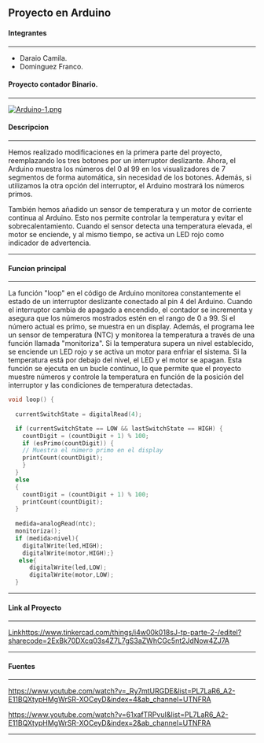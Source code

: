 Proyecto en Arduino
------------

#### Integrantes

------------

- Daraio Camila.
- Dominguez Franco.

 
#### Proyecto contador Binario.

------------

[![Arduino-1.png](https://i.postimg.cc/XJsz1D0L/Arduino-1.png)](https://postimg.cc/qhCwzwq6)

####  Descripcion

------------


Hemos realizado modificaciones en la primera parte del proyecto, reemplazando los tres botones por un interruptor deslizante. Ahora, el Arduino muestra los números del 0 al 99 en los visualizadores de 7 segmentos de forma automática, sin necesidad de los botones. Además, si utilizamos la otra opción del interruptor, el Arduino mostrará los números primos.

También hemos añadido un sensor de temperatura y un motor de corriente continua al Arduino. Esto nos permite controlar la temperatura y evitar el sobrecalentamiento. Cuando el sensor detecta una temperatura elevada, el motor se enciende, y al mismo tiempo, se activa un LED rojo como indicador de advertencia.

------------

####  Funcion principal

------------

La función "loop" en el código de Arduino monitorea constantemente el estado de un interruptor deslizante conectado al pin 4 del Arduino. Cuando el interruptor cambia de apagado a encendido, el contador se incrementa y asegura que los números mostrados estén en el rango de 0 a 99. Si el número actual es primo, se muestra en un display. Además, el programa lee un sensor de temperatura (NTC) y monitorea la temperatura a través de una función llamada "monitoriza". Si la temperatura supera un nivel establecido, se enciende un LED rojo y se activa un motor para enfriar el sistema. Si la temperatura está por debajo del nivel, el LED y el motor se apagan. Esta función se ejecuta en un bucle continuo, lo que permite que el proyecto muestre números y controle la temperatura en función de la posición del interruptor y las condiciones de temperatura detectadas.

```cpp
void loop() {
  
  currentSwitchState = digitalRead(4);

  if (currentSwitchState == LOW && lastSwitchState == HIGH) {
    countDigit = (countDigit + 1) % 100;
    if (esPrimo(countDigit)) {
    // Muestra el número primo en el display
    printCount(countDigit);
    }
  } 
  else 
  {  
	countDigit = (countDigit + 1) % 100;
    printCount(countDigit);
  }
  
  medida=analogRead(ntc);
  monitoriza();
  if (medida>nivel){
    digitalWrite(led,HIGH);
    digitalWrite(motor,HIGH);}
   else{
      digitalWrite(led,LOW);
      digitalWrite(motor,LOW);
  }   
```

------------

####  Link al Proyecto

------------

[Link](https://www.tinkercad.com/things/i4w00k018sJ-tp-parte-2-/editel?sharecode=2ExBk70DXcq03s4Z7L7gS3aZWhCGc5nt2JdNow4ZJ7A)https://www.tinkercad.com/things/i4w00k018sJ-tp-parte-2-/editel?sharecode=2ExBk70DXcq03s4Z7L7gS3aZWhCGc5nt2JdNow4ZJ7A

------------

#### Fuentes

------------
https://www.youtube.com/watch?v=_Ry7mtURGDE&list=PL7LaR6_A2-E11BQXtypHMgWrSR-XOCeyD&index=4&ab_channel=UTNFRA

https://www.youtube.com/watch?v=61xafTRPvuI&list=PL7LaR6_A2-E11BQXtypHMgWrSR-XOCeyD&index=2&ab_channel=UTNFRA

------------




